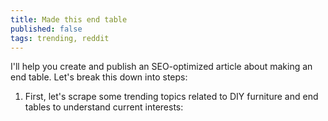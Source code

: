 ```yaml
---
title: Made this end table
published: false
tags: trending, reddit
---
```


I'll help you create and publish an SEO-optimized article about making an end table. Let's break this down into steps:

1. First, let's scrape some trending topics related to DIY furniture and end tables to understand current interests: